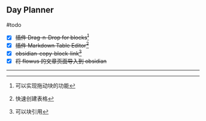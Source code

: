 ## Day Planner
#todo 
- [x] ~~插件 Drag-n-Drop for blocks[^1]~~
- [x] ~~插件 Markdown Table Editor[^2]~~
- [x] ~~obsidian-copy-block-link[^3]~~
- [x] ~~将 flowus 的文章页面导入到 obsidian~~ 
---

[^1]: 可以实现拖动块的功能
[^2]: 快速创建表格
[^3]: 可以块引用